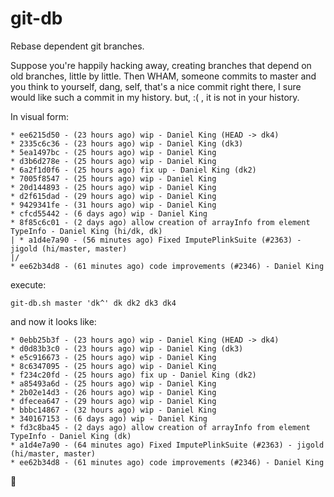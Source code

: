 # git-db

Rebase dependent git branches.

Suppose you're happily hacking away, creating branches that depend on old
branches, little by little. Then WHAM, someone commits to master and you think
to yourself, dang, self, that's a nice commit right there, I sure would like
such a commit in my history. but, :( , it is not in your history.

In visual form:

```
* ee6215d50 - (23 hours ago) wip - Daniel King (HEAD -> dk4)
* 2335c6c36 - (23 hours ago) wip - Daniel King (dk3)
* 5ea1497bc - (25 hours ago) wip - Daniel King
* d3b6d278e - (25 hours ago) wip - Daniel King
* 6a2f1d0f6 - (25 hours ago) fix up - Daniel King (dk2)
* 7005f8547 - (25 hours ago) wip - Daniel King
* 20d144893 - (25 hours ago) wip - Daniel King
* d2f615dad - (29 hours ago) wip - Daniel King
* 9429341fe - (31 hours ago) wip - Daniel King
* cfcd55442 - (6 days ago) wip - Daniel King
* 8f85c6c01 - (2 days ago) allow creation of arrayInfo from element TypeInfo - Daniel King (hi/dk, dk)
| * a1d4e7a90 - (56 minutes ago) Fixed ImputePlinkSuite (#2363) - jigold (hi/master, master)
|/
* ee62b34d8 - (61 minutes ago) code improvements (#2346) - Daniel King
```

execute:
```
git-db.sh master 'dk^' dk dk2 dk3 dk4
```

and now it looks like:

```
* 0ebb25b3f - (23 hours ago) wip - Daniel King (HEAD -> dk4)
* d0d83b3c0 - (23 hours ago) wip - Daniel King (dk3)
* e5c916673 - (25 hours ago) wip - Daniel King
* 8c6347095 - (25 hours ago) wip - Daniel King
* f234c20fd - (25 hours ago) fix up - Daniel King (dk2)
* a85493a6d - (25 hours ago) wip - Daniel King
* 2b02e14d3 - (26 hours ago) wip - Daniel King
* dfecea647 - (29 hours ago) wip - Daniel King
* bbbc14867 - (32 hours ago) wip - Daniel King
* 340167153 - (6 days ago) wip - Daniel King
* fd3c8ba45 - (2 days ago) allow creation of arrayInfo from element TypeInfo - Daniel King (dk)
* a1d4e7a90 - (64 minutes ago) Fixed ImputePlinkSuite (#2363) - jigold (hi/master, master)
* ee62b34d8 - (61 minutes ago) code improvements (#2346) - Daniel King
```

🎉
